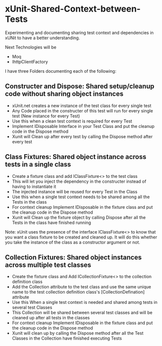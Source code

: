 # xUnit-Shared-Context-between-Tests

Experimenting and documenting sharing test context and dependencies in xUNit to have a better understanding.

Next Technologies will be
- Moq
- IhttpClientFactory

I have three Folders documenting each of the following:

## Constructer and Dispose: Shared setup/cleanup code without sharing object instances
- xUnit.net creates a new instance of the test class for every single test
- Any Code placed in the constructer of this test will run for every single test (New instance for every Test)
- Use this when a clean test context is required for every Test
- Implement IDisposable Interface in your Test Class and put the cleanup code in the Dispose method
- Xunit will Clean up after every test by calling the Dispose method after every test

## Class Fixtures: Shared object instance across tests in a single class
- Create a fixture class and add IClassFixture<> to the test class
- This will let you inject the dependency in the constructer instead of having to instantiate it
- The injected instance will be reused for every Test in the Class
- Use this when a single test context needs to be shared among all the Tests in the class
- For context cleanup Implement IDisposable in the fixture class and put the cleanup code in the Dispose method
- Xunit will Clean up the fixture object by calling Dispose after all the Tests in the class have finished running 
 
 Note: xUnit uses the presence of the interface   IClassFixture<> to know that you want a class fixture to be created and cleaned up. It will do this whether you take the instance of the class as a constructor argument or not.

## Collection Fixtures: Shared object instances across multiple test classes
- Create the fixture class and Add ICollectionFixture<> to the collection definition class
- Add the Collection attribute to the test class and use the same unique name to the test collection definition class's [CollectionDefination] attribute
- Use this When a single test context is needed and shared among tests in several test Classes
- This Collection will be shared between several test classes and will be cleaned up after all tests in the classes
- For context cleanup Implement IDisposable in the fixture class and put the cleanup code in the Dispose method
- Xunit will clean up by calling the Dispose method after all the Test Classes in the Collection have finished executing Tests

